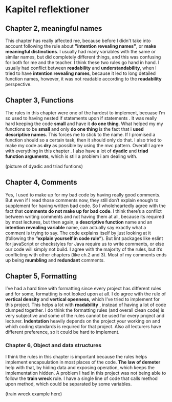 # Kapitel reflektioner

## Chapter 2, meaningful names
 This chapter has really affected me, because before I didn't take into account following the rule about **"intention revealing names"**, or **make meaningful distinctions**. I usually had many variables with the same or similar names, but did completely different things, and this was confusing for both for me and the teacher. I think these two rules go hand in hand. I usually had conflict between **readability** and **understandability**, when I tried to have **intention revealing names**, because it led to long detailed function names, however, it was not readable according to the **readability** perspective.

## Chapter 3, Functions
The rules in this chapter were one of the hardest to implement, becuase I’m so used to having nested if statements upon if statements . It was really hard keeping the code **small** and have it **do one thing**. What helped my my functions to be **small** and only **do one thing** is the fact that i **used descriptive names**. This forces me to stick to the name. If I promised a function should so a certain task, then it should only do that. I also tried to make my code as **dry** as possible by using the mvc pattern. Overall I agree with everything in this chapter . I also have a lot of **dyadic** and **triad function arguments**, which is still a problem i am dealing with.

(picture of dyadic and triad funtions)

## Chapter 4, Comments
Yes, I used to make up for my bad code by having really good comments. But even if I read those comments now, they still don’t explain enough to supplement for having written bad code. So I wholeheartedly agree with the fact that **comments do not make up for bad code**. I think there’s a conflict between writing comments and not having them at all, because its required by most lectures, but then again, a **descriptive function** name and an **intention revealing variable** name, can actually say exactly what a comment is trying to say. The code explains itself by just looking at it (following the **“explain yourself in code rule”**). But lint packages like eslint for javaScript or checkstyles for Java require us to write comments, or else our code will simply not build. I agree with the majority of the rules, but it’s conflicting with other chapters (like ch.2 and 3). Most of my comments ends up being **mumbling** and **redundant** comments.


## Chapter 5, Formatting
I’ve had a hard time with formatting since every project has different rules and for some, formatting is not looked upon at all. I do agree with the rule of **vertical density** and **vertical openness**, which I’ve tried to implement for this project. This helps a lot with **readability** , instead of having a lot of code clumped together. I do think the formatting rules (and overall clean code) is very subjective and some of the rules cannot be used for every project and lecturer. **Indentation** heavily depends on the project your working on and which coding standards is required for that project. Also all lecturers have different preference, so it could be hard to implement.

### Chapter 6, Object and data structures
I think the rules in this chapter is important because the rules helps implement encapsulation in most places of the code. **The law of demeter** help with that, by hiding data and exposing operation, which keeps the implementation hidden. A problem I had in this project was not being able to follow the **train wreck** rule. I have a single line of code that calls method upon method, which could be separated by some variables.

(train wreck example here)